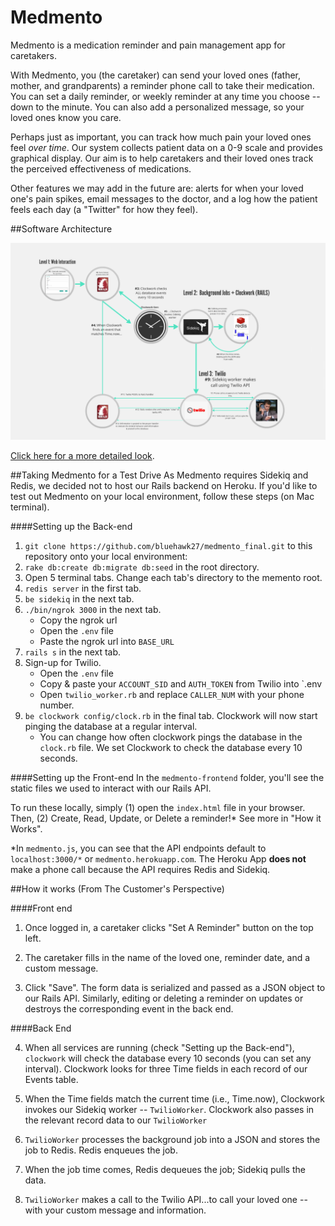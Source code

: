 Medmento
==============
Medmento is a medication reminder and pain management app for caretakers.

With Medmento, you (the caretaker) can send your loved ones (father, mother, and grandparents) a reminder phone call to take their medication.  You can set a daily reminder, or weekly reminder at any time you choose -- down to the minute. You can also add a personalized message, so your loved ones know you care.

Perhaps just as important, you can track how much pain your loved ones feel *over time*. Our system collects patient data on a 0-9 scale and provides graphical display. Our aim is to help caretakers and their loved ones track the perceived effectiveness of medications.

Other features we may add in the future are:  alerts for when your loved one's pain spikes, email messages to the doctor, and a log how the patient feels each day (a "Twitter" for how they feel). 

##Software Architecture

![Medmento Data Flow](imgs/Medmento_Architecture.png)

[Click here for a more detailed look](http://prezi.com/g2kx3qdhe1gd/?utm_campaign=share&utm_medium=copy&rc=ex0share).

##Taking Medmento for a Test Drive
As Medmento requires Sidekiq and Redis, we decided not to host our Rails backend on Heroku. If you'd like to test out Medmento on your local environment, follow these steps (on Mac terminal).

####Setting up the Back-end

1. `git clone https://github.com/bluehawk27/medmento_final.git` to this repository onto your local environment: 
2. `rake db:create db:migrate db:seed` in the root directory.
3. Open 5 terminal tabs. Change each tab's directory to the memento root.
4. `redis server` in the first tab.
5. `be sidekiq` in the next tab.
6. `./bin/ngrok 3000` in the next tab. 
	* Copy the ngrok url 
	* Open the `.env` file
	* Paste the ngrok url into `BASE_URL`
7. `rails s` in the next tab.
8. Sign-up for Twilio.
	* Open the `.env` file
	* Copy & paste your `ACCOUNT_SID` and `AUTH_TOKEN` from Twilio into `.env
	* Open `twilio_worker.rb` and replace `CALLER_NUM` with your phone number.
9. `be clockwork config/clock.rb` in the final tab. Clockwork will now start pinging the database at a regular interval.
	* You can change how often clockwork pings the database in the `clock.rb` file. We set Clockwork to check the database every 10 seconds.

####Setting up the Front-end
In the `medmento-frontend` folder, you'll see the static files we used to interact with our Rails API. 

To run these locally, simply (1) open the `index.html` file in your browser. Then, (2) Create, Read, Update, or Delete a reminder!* See more in "How it Works".

*In `medmento.js`, you can see that the API endpoints default to `localhost:3000/*` or `medmento.herokuapp.com`. The Heroku App **does not** make a phone call because the API requires Redis and Sidekiq.


##How it works (From The Customer's Perspective)

####Front end

1. Once logged in, a caretaker clicks "Set A Reminder" button on the top left.

2. The caretaker fills in the name of the loved one, reminder date, and a custom message.

3. Click "Save". The form data is serialized and passed as a JSON object to our Rails API. Similarly, editing or deleting a reminder on  updates or destroys the corresponding event in the back end.

####Back End

4. When all services are running (check "Setting up the Back-end"), `clockwork` will check the database every 10 seconds (you can set any interval). Clockwork looks for three Time fields in each record of our Events table. 

5. When the Time fields match the current time (i.e., Time.now), Clockwork invokes our Sidekiq worker -- `TwilioWorker`. Clockwork also passes in the relevant record data to our `TwilioWorker`

6. `TwilioWorker` processes the background job into a JSON and stores the job to Redis. Redis enqueues the job. 

7. When the job time comes, Redis dequeues the job; Sidekiq pulls the data. 

8. `TwilioWorker` makes a call to the Twilio API...to call your loved one -- with your custom message and information.

